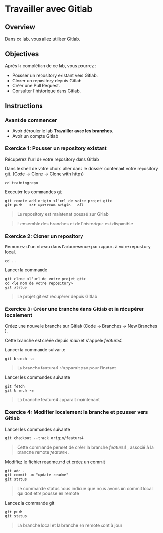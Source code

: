 # Travailler avec Gitlab

## Overview

Dans ce lab, vous allez utiliser Gitlab.

## Objectives

Après la complétion de ce lab, vous pourrez :

-   Pousser un repository existant vers Gitlab.
-   Cloner un repository depuis Gitlab.
-   Créer une Pull Request.
-   Consulter l'historique dans Gitlab.

## Instructions

### Avant de commencer

- Avoir dérouler le lab **Travailler avec les branches**.
- Avoir un compte Gitlab

### Exercice 1: Pousser un repository existant

Récuperez l'url de votre repository dans Gitlab

Dans le shell de votre choix, aller dans le dossier contenant votre repository git. (Code -> Clone -> Clone with https)

```shell
cd trainingrepo
```

Executer les commandes git

```shell
git remote add origin <l'url de votre projet git>
git push --set-upstream origin --all
```

> Le repository est maintenat poussé sur Gitlab

> L'ensemble des branches et de l'historique est disponible

### Exercice 2: Cloner un repository

Remontez d'un niveau dans l'arboresence par rapport à votre repository local.

```shell
cd ..
```

Lancer la commande

```shell
git clone <l'url de votre projet git>
cd <le nom de votre repository>
git status
```

> Le projet git est récupérer depuis Gitlab

### Exercice 3: Créer une branche dans Gitlab et la récupérer localement

Créez une nouvelle branche sur Gitlab (Code -> Branches -> New Branches ).

Cette branche est créée depuis *main* et s'appele *feature4*.

Lancer la commande suivante

```shell
git branch -a
```

> La branche feature4 n'apparait pas pour l'instant

Lancer les commandes suivante

```shell
git fetch
git branch -a
```

> La branche feature4 apparait maintenant


### Exercice 4: Modifier localement la branche et pousser vers Gitlab

Lancer les commandes suivante

```shell
git checkout --track origin/feature4
```

> Cette commande permet de créer la branche *feature4* , associé à la branche remote *feature4*.

Modifiez le fichier readme.md et créez un commit

```shell
git add .
git commit -m "update readme"
git status
```

> Le commande status nous indique que nous avons un commit local qui doit être poussé en remote

Lancez la commande git

```shell
git push
git status
```

> La branche local et la branche en remote sont à jour
